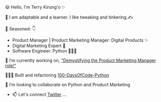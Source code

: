 😃 Hello, I'm Terry Kirung'o ✨

🌱 I am adaptable and a learner. I like tweaking and tinkering.✍️

👀 Seasoned: 👇
  - Product Manager | Product Marketing Manager: Digital Products  ✨
  - Digital Marketing Expert 🤩
  - Software Engineer: Python 👩🏽‍💻
  
🔭 I’m currently working on, ["Demystifying the Product Marketing Manager role!"](https://www.instagram.com/terrykirungo)

👩🏽‍💻 Built and refactoring [100-DaysOfCode-Python](https://github.com/Teresia-Kirungo/100-DaysOfCode-Python)

💞️ I’m looking to collaborate on Python and Product Marketing
- 📫 Let's connect [Twitter](https://twitter.com/terry_kirungo) ...

<!---
Teresia-Kirungo/Teresia-Kirungo is a ✨ special ✨ repository because its `README.md` (this file) appears on your GitHub profile.
You can click the Preview link to take a look at your changes.
--->
